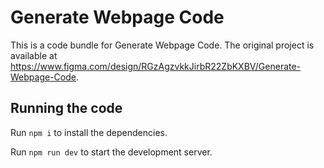 
  # Generate Webpage Code

  This is a code bundle for Generate Webpage Code. The original project is available at https://www.figma.com/design/RGzAgzvkkJirbR22ZbKXBV/Generate-Webpage-Code.

  ## Running the code

  Run `npm i` to install the dependencies.

  Run `npm run dev` to start the development server.
  